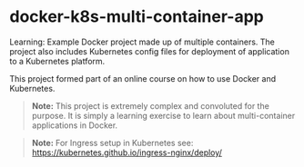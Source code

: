 # docker-k8s-multi-container-app
Learning: Example Docker project made up of multiple containers. The project also includes Kubernetes config files for deployment of application to a Kubernetes platform.

This project formed part of an online course on how to use Docker and Kubernetes.

> **Note:** This project is extremely complex and convoluted for the purpose. It is simply a learning exercise to learn about multi-container applications in Docker.

> **Note:** For Ingress setup in Kubernetes see: https://kubernetes.github.io/ingress-nginx/deploy/
